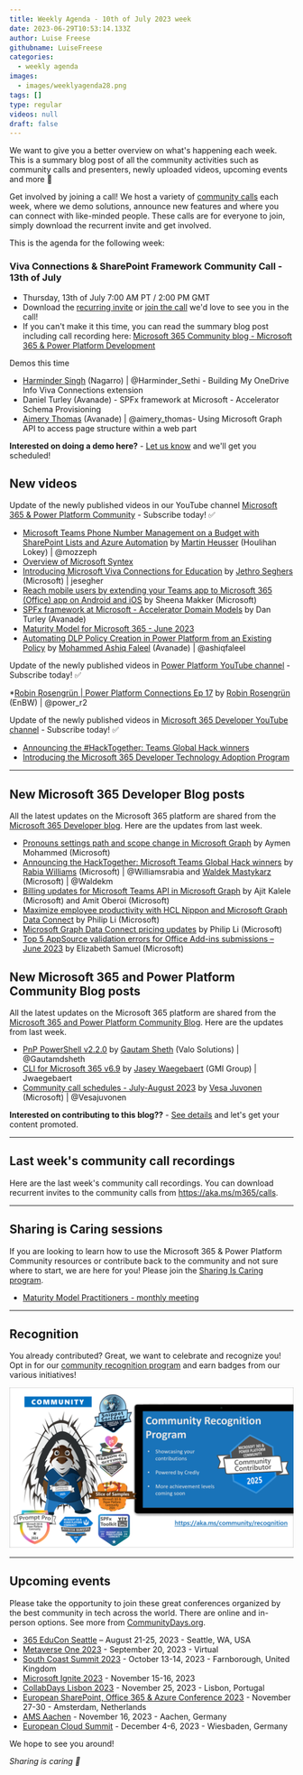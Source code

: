 ```yaml
---
title: Weekly Agenda - 10th of July 2023 week
date: 2023-06-29T10:53:14.133Z
author: Luise Freese
githubname: LuiseFreese
categories:
  - weekly agenda
images:
  - images/weeklyagenda28.png
tags: []
type: regular
videos: null
draft: false
---
```


We want to give you a better overview on what's happening each week. This is a summary blog post of all the community activities such as community calls and presenters, newly uploaded videos, upcoming events and more 🚀

Get involved by joining a call! We host a variety of [community calls](https://aka.ms/community/calls) each week, where we demo solutions, announce new features and where you can connect with like-minded people. These calls are for everyone to join, simply download the recurrent invite and get involved.

This is the agenda for the following week:

### Viva Connections & SharePoint Framework Community Call - 13th of July

* Thursday, 13th of July 7:00 AM PT / 2:00 PM GMT
* Download the [recurring invite](https://aka.ms/spdev-sig-call) or [join the call](https://aka.ms/spdev-sig-call-join) we'd love to see you in the call!
* If you can't make it this time, you can read the summary blog post including call recording here: [Microsoft 365 Community blog - Microsoft 365 & Power Platform Development](https://pnp.github.io/blog/categories/microsoft-365-and-power-platform-development-community-call/)

Demos this time

* [Harminder Singh](https://twitter.com/Harminder_Sethi) (Nagarro) | @Harminder_Sethi - Building My OneDrive Info Viva Connections extension
* Daniel Turley (Avanade) - SPFx framework at Microsoft - Accelerator Schema Provisioning
* [Aimery Thomas](https://twitter.com/aimery_thomas)  (Avanade) | @aimery_thomas- Using Microsoft Graph API to access page structure within a web part


**Interested on doing a demo here?** - [Let us know](https://aka.ms/community/request/demo) and we'll get you scheduled!



## New videos 

Update of the newly published videos in our YouTube channel [Microsoft 365 & Power Platform Community](https://www.youtube.com/channel/UC_mKdhw-V6CeCM7gTo_Iy7w) - Subscribe today! ✅

* [Microsoft Teams Phone Number Management on a Budget with SharePoint Lists and Azure Automation](https://www.youtube.com/watch?v=9eskg4i8e1A&t=5s) by [Martin Heusser](https://twitter.com/mozzeph) (Houlihan Lokey) | @mozzeph
* [Overview of Microsoft Syntex](https://www.youtube.com/watch?v=Pf4BixVRTrE)
* [Introducing Microsoft Viva Connections for Education](https://www.youtube.com/watch?v=4kjQJF_IK-g&t=6s) by [Jethro Seghers](https://github.com/jesegher) (Microsoft) | jesegher
* [Reach mobile users by extending your Teams app to Microsoft 365 (Office) app on Android and iOS](https://www.youtube.com/watch?v=8fPeZSJTYj4&t=12s) by Sheena Makker (Microsoft)
* [SPFx framework at Microsoft - Accelerator Domain Models](https://www.youtube.com/watch?v=c5Pa_HXQNwA&t=8s) by Dan Turley (Avanade)
* [Maturity Model for Microsoft 365 - June 2023](https://www.youtube.com/watch?v=TgpWJ4YaEp4&t=7s)
* [Automating DLP Policy Creation in Power Platform from an Existing Policy](https://www.youtube.com/watch?v=0_os6BMy20k&t=284s) by [Mohammed Ashiq Faleel](https://twitter.com/AshiqFaleel) (Avanade) | @ashiqfaleel

Update of the newly published videos in [Power Platform YouTube channel](https://www.youtube.com/@mspowerplatform) - Subscribe today! ✅

*[Robin Rosengrün | Power Platform Connections Ep 17](https://www.youtube.com/watch?v=ewwsMT1DT_A&t=91s) by [Robin Rosengrün](https://twitter.com/power_r2) (EnBW) | @power_r2

Update of the newly published videos in [Microsoft 365 Developer YouTube channel](https://www.youtube.com/@Microsoft365Developer) - Subscribe today! ✅

* [Announcing the #HackTogether: Teams Global Hack winners](https://www.youtube.com/watch?v=J57sR-QZsic)
* [Introducing the Microsoft 365 Developer Technology Adoption Program](https://www.youtube.com/watch?v=7RDlz9jDM7I)

---

## New Microsoft 365 Developer Blog posts

All the latest updates on the Microsoft 365 platform are shared from the [Microsoft 365 Developer blog](https://devblogs.microsoft.com/microsoft365dev/). Here are the updates from last week.

* [Pronouns settings path and scope change in Microsoft Graph](https://devblogs.microsoft.com/microsoft365dev/pronouns-settings-path-and-scope-change-in-microsoft-graph/) by Aymen Mohammed (Microsoft)
* [Announcing the HackTogether: Microsoft Teams Global Hack winners](https://devblogs.microsoft.com/microsoft365dev/announcing-the-hacktogether-microsoft-teams-global-hack-winners/) by [Rabia Williams](https://twitter.com/williamsrabia) (Microsoft) | @Williamsrabia and  [Waldek Mastykarz](https://twitter.com/waldekm) (Microsoft) | @Waldekm
* [Billing updates for Microsoft Teams API in Microsoft Graph](https://devblogs.microsoft.com/microsoft365dev/billing-updates-for-microsoft-teams-api-in-microsoft-graph/) by Ajit Kalele (Microsoft) and Amit Oberoi (Microsoft)
* [Maximize employee productivity with HCL Nippon and Microsoft Graph Data Connect](https://devblogs.microsoft.com/microsoft365dev/maximize-employee-productivity-with-hcl-nippon-and-microsoft-graph-data-connect/) by Philip Li (Microsoft)
* [Microsoft Graph Data Connect pricing updates](https://devblogs.microsoft.com/microsoft365dev/microsoft-graph-data-connect-pricing-updates-2/) by Philip Li (Microsoft)
* [Top 5 AppSource validation errors for Office Add-ins submissions – June 2023](https://devblogs.microsoft.com/microsoft365dev/top-5-appsource-validation-errors-for-office-add-ins-submissions-june-2023/) by Elizabeth Samuel (Microsoft)

## New Microsoft 365 and Power Platform Community Blog posts

All the latest updates on the Microsoft 365 platform are shared from the [Microsoft 365 and Power Platform Community Blog](https://pnp.github.io/blog/). Here are the updates from last week.

* [PnP PowerShell v2.2.0](https://pnp.github.io/blog/pnp-powershell/pnp-powershell-v2-2-0/) by [Gautam Sheth](https://twitter.com/gautamdsheth) (Valo Solutions) | @Gautamdsheth
* [CLI for Microsoft 365 v6.9](https://pnp.github.io/blog/cli-for-microsoft-365/cli-for-microsoft-365-v6-9/) by [Jasey Waegebaert](https://github.com/Jwaegebaert) (GMI Group) | Jwaegebaert
* [Community call schedules - July-August 2023](https://pnp.github.io/blog/post/2023-07-call-summer-schedule/) by [Vesa Juvonen](https://twitter.com/vesajuvonen) (Microsoft) | @Vesajuvonen

**Interested on contributing to this blog??** - [See details](https://pnp.github.io/blog/post/contribute-blog/) and let's get your content promoted.

---

## Last week's community call recordings

Here are the last week's community call recordings. You can download recurrent invites to the community calls from https://aka.ms/m365/calls.

---

## Sharing is Caring sessions

If you are looking to learn how to use the Microsoft 365 & Power Platform Community resources or contribute back to the community and not sure where to start, we are here for you! Please join the [Sharing Is Caring program](https://pnp.github.io/sharing-is-caring/).

* [Maturity Model Practitioners - monthly meeting](https://aka.ms/mm4m365/invite)

---

## Recognition

You already contributed? Great, we want to celebrate and recognize you! Opt in for our [community recognition program](https://pnp.github.io/recognitionprogram/) and earn badges from our various initiatives! 

![Community Recognition](../images/community-recognition-2025.png)

---

## Upcoming events

Please take the opportunity to join these great conferences organized by the best community in tech across the world. There are online and in-person options. See more from [CommunityDays.org](https://www.communitydays.org/).

* [365 EduCon Seattle](https://365educon.com/Seattle/) – August 21-25, 2023 - Seattle, WA, USA
* [Metaverse One 2023](https://www.communitydays.org/event/2023-09-20/metaverse-one-2023) - September 20, 2023 - Virtual
* [South Coast Summit 2023](https://www.southcoastsummit.com/) - October 13-14, 2023 - Farnborough, United Kingdom
* [Microsoft Ignite 2023](https://ignite.microsoft.com/) - November 15-16, 2023
* [CollabDays Lisbon 2023](https://www.collabdays.org/2023-lisbon/) - November 25, 2023 - Lisbon, Portugal
* [European SharePoint, Office 365 & Azure Conference 2023](https://www.sharepointeurope.com/) - November 27-30 - Amsterdam, Netherlands
* [AMS Aachen](https://www.communitydays.org/event/2023-11-16/ams-aachen) - November 16, 2023 - Aachen, Germany
* [European Cloud Summit](https://www.cloudsummit.eu/) - December 4-6, 2023 - Wiesbaden, Germany

We hope to see you around!

_Sharing is caring 🧡_
